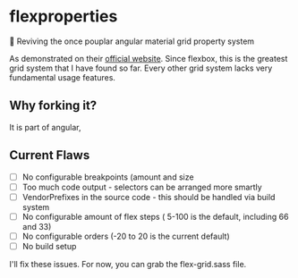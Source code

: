 # flexproperties
:construction: Reviving the once pouplar angular material grid property system

As demonstrated on their [official website](https://material.angularjs.org/latest/layout/children).
Since flexbox, this is the greatest grid system that I have found so far. Every other grid system lacks very fundamental usage features.

## Why forking it?

It is part of angular,

## Current Flaws

 * [ ] No configurable breakpoints (amount and size
 * [ ] Too much code output - selectors can be arranged more smartly
 * [ ] VendorPrefixes in the source code - this should be handled via build system
 * [ ] No configurable amount of flex steps ( 5-100 is the default, including 66 and 33)
 * [ ] No configurable orders (-20 to 20 is the current default)
 * [ ] No build setup

I'll fix these issues. For now, you can grab the flex-grid.sass file.
